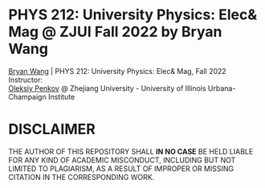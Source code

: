 # PHYS 212: University Physics: Elec& Mag @ ZJUI Fall 2022 by Bryan Wang
[Bryan Wang](https://github.com/Wang-Boyao) | PHYS 212: University Physics: Elec& Mag, Fall 2022  
Instructor:   
[Oleksiy Penkov](https://zjui.intl.zju.edu.cn/node/776) @ Zhejiang University - University of Illinois Urbana-Champaign Institute

# DISCLAIMER
THE AUTHOR OF THIS REPOSITORY SHALL **IN NO CASE** BE HELD LIABLE FOR ANY KIND OF ACADEMIC MISCONDUCT, INCLUDING BUT NOT LIMITED TO PLAGIARISM, AS A RESULT OF IMPROPER OR MISSING CITATION IN THE CORRESPONDING WORK.
